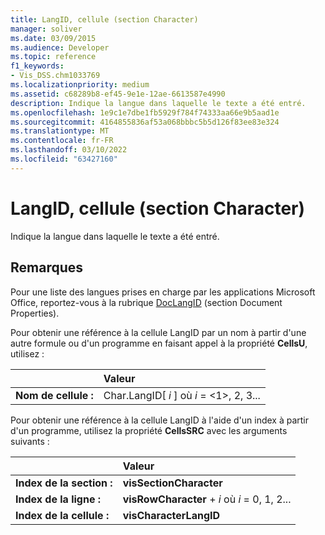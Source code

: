 ```yaml
---
title: LangID, cellule (section Character)
manager: soliver
ms.date: 03/09/2015
ms.audience: Developer
ms.topic: reference
f1_keywords:
- Vis_DSS.chm1033769
ms.localizationpriority: medium
ms.assetid: c68289b8-ef45-9e1e-12ae-6613587e4990
description: Indique la langue dans laquelle le texte a été entré.
ms.openlocfilehash: 1e9c1e7dbe1fb5929f784f74333aa66e9b5aad1e
ms.sourcegitcommit: 4164855836af53a068bbbc5b5d126f83ee83e324
ms.translationtype: MT
ms.contentlocale: fr-FR
ms.lasthandoff: 03/10/2022
ms.locfileid: "63427160"
---
```

# <a name="langid-cell-character-section"></a>LangID, cellule (section Character)

Indique la langue dans laquelle le texte a été entré. 
  
## <a name="remarks"></a>Remarques

Pour une liste des langues prises en charge par les applications Microsoft Office, reportez-vous à la rubrique [DocLangID](doclangid-cell-document-properties-section.md) (section Document Properties). 
  
Pour obtenir une référence à la cellule LangID par un nom à partir d'une autre formule ou d'un programme en faisant appel à la propriété **CellsU**, utilisez : 
  
||Valeur |
|:-----|:-----|
| **Nom de cellule :**  <br/> | Char.LangID[  *i*  ] où  *i*  = <1>, 2, 3... |
   
Pour obtenir une référence à la cellule LangID à l'aide d'un index à partir d'un programme, utilisez la propriété **CellsSRC** avec les arguments suivants : 
  
||Valeur |
|:-----|:-----|
| **Index de la section :**  <br/> |**visSectionCharacter** <br/> |
| **Index de la ligne :**  <br/> |**visRowCharacter** +   *i* où *i* = 0, 1, 2... |
| **Index de la cellule :**  <br/> |**visCharacterLangID** <br/> |
   

